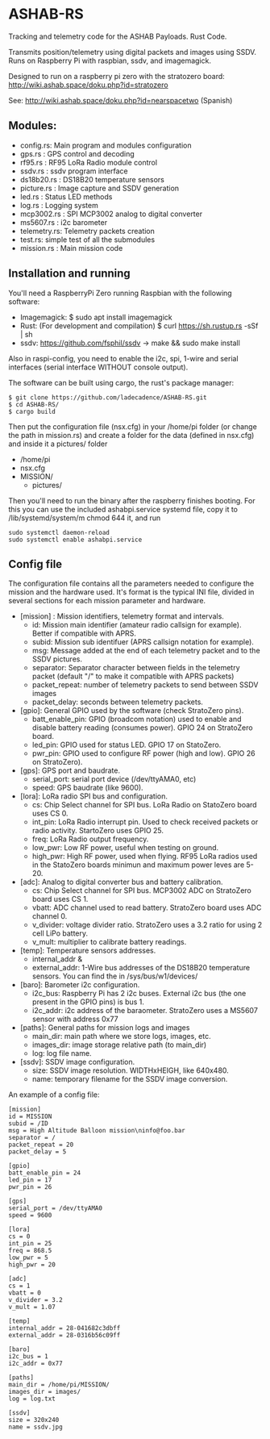 # ASHAB-RS

Tracking and telemetry code for the ASHAB Payloads. Rust Code.

Transmits position/telemetry using digital packets and images using SSDV.
Runs on Raspberry Pi with raspbian, ssdv, and imagemagick.

Designed to run on a raspberry pi zero with the stratozero board:
http://wiki.ashab.space/doku.php?id=stratozero

See: http://wiki.ashab.space/doku.php?id=nearspacetwo (Spanish)

## Modules:

* config.rs: Main program and modules configuration
* gps.rs : GPS control and decoding
* rf95.rs : RF95 LoRa Radio module control
* ssdv.rs : ssdv program interface
* ds18b20.rs : DS18B20 temperature sensors
* picture.rs : Image capture and SSDV generation
* led.rs : Status LED methods
* log.rs : Logging system
* mcp3002.rs : SPI MCP3002 analog to digital converter
* ms5607.rs : i2c barometer
* telemetry.rs: Telemetry packets creation
* test.rs: simple test of all the submodules
* mission.rs : Main mission code

## Installation and running

You'll need a RaspberryPi Zero running Raspbian with the following software:

* Imagemagick: $ sudo apt install imagemagick
* Rust: (For development and compilation) $ curl https://sh.rustup.rs -sSf | sh
* ssdv: https://github.com/fsphil/ssdv -> make && sudo make install

Also in raspi-config, you need to enable the i2c, spi, 1-wire and serial interfaces (serial interface WITHOUT console output).

The software can be built using cargo, the rust's package manager:

```
$ git clone https://github.com/ladecadence/ASHAB-RS.git
$ cd ASHAB-RS/
$ cargo build

```

Then put the configuration file (nsx.cfg) in your /home/pi folder 
(or change the path in mission.rs) and create a folder for the data (defined in nsx.cfg)
and inside it a pictures/ folder

* /home/pi
* nsx.cfg
* MISSION/
  * pictures/

Then you'll need to run the binary after the raspberry finishes booting.
For this you can use the included ashabpi.service systemd file, copy it to /lib/systemd/system/m chmod 644 it, and run

```
sudo systemctl daemon-reload
sudo systemctl enable ashabpi.service
```




## Config file

The configuration file contains all the parameters needed to configure the mission and the hardware used.
It's format is the typical INI file, divided in several sections for each mission parameter and hardware.

* [mission] : Mission identifiers, telemetry format and intervals.
  * id: Mission main identifier (amateur radio callsign for example). Better if compatible with APRS.
  * subid: Mission sub identifuer (APRS callsign notation for example).
  * msg: Message added at the end of each telemetry packet and to the SSDV pictures.
  * separator: Separator character between fields in the telemetry packet (default "/" to make it compatible with APRS packets)
  * packet_repeat: number of telemetry packets to send between SSDV images
  * packet_delay: seconds between telemetry packets.
* [gpio]: General GPIO used by the software (check StratoZero pins).
  * batt_enable_pin: GPIO (broadcom notation) used to enable and disable battery reading (consumes power). GPIO 24 on StratoZero board.
  * led_pin: GPIO used for status LED. GPIO 17 on StatoZero.
  * pwr_pin: GPIO used to configure RF power (high and low). GPIO 26 on StratoZero).
* [gps]: GPS port and baudrate.
  * serial_port: serial port device (/dev/ttyAMA0, etc)
  * speed: GPS baudrate (like 9600).
* [lora]: LoRa radio SPI bus and configuration.
  * cs: Chip Select channel for SPI bus. LoRa Radio on StatoZero board uses CS 0.
  * int_pin: LoRa Radio interrupt pin. Used to check received packets or radio activity. StartoZero uses GPIO 25.
  * freq: LoRa Radio output frequency.
  * low_pwr: Low RF power, useful when testing on ground.
  * high_pwr: High RF power, used when flying. RF95 LoRa radios used in the StatoZero boards minimun and maximum power leves are 5-20.
* [adc]: Analog to digital converter bus and battery calibration.
  * cs: Chip Select channel for SPI bus. MCP3002 ADC on StratoZero board uses CS 1.
  * vbatt: ADC channel used to read battery. StratoZero board uses ADC channel 0.
  * v_divider: voltage divider ratio. StratoZero uses a 3.2 ratio for using 2 cell LiPo battery.
  * v_mult: multiplier to calibrate battery readings.
* [temp]: Temperature sensors addresses.
  * internal_addr &
  * external_addr: 1-Wire bus addresses of the DS18B20 temperature sensors. You can find the in /sys/bus/w1/devices/
* [baro]: Barometer i2c configuration.
  * i2c_bus: Raspberry Pi has 2 i2c buses. External i2c bus (the one present in the GPIO pins) is bus 1.
  * i2c_addr: i2c address of the baraometer. StratoZero uses a MS5607 sensor with address 0x77
* [paths]: General paths for mission logs and images
  * main_dir: main path where we store logs, images, etc.
  * images_dir: image storage relative path (to main_dir)
  * log: log file name.
* [ssdv]: SSDV image configuration.
  * size: SSDV image resolution. WIDTHxHEIGH, like 640x480.
  * name: temporary filename for the SSDV image conversion.

An example of a config file:

```
[mission]
id = MISSION
subid = /ID
msg = High Altitude Balloon mission\ninfo@foo.bar
separator = /
packet_repeat = 20 
packet_delay = 5 

[gpio]
batt_enable_pin = 24
led_pin = 17
pwr_pin = 26

[gps]
serial_port = /dev/ttyAMA0
speed = 9600

[lora]
cs = 0
int_pin = 25
freq = 868.5
low_pwr = 5
high_pwr = 20

[adc]
cs = 1
vbatt = 0
v_divider = 3.2
v_mult = 1.07

[temp]
internal_addr = 28-041682c3dbff
external_addr = 28-0316b56c09ff 

[baro]
i2c_bus = 1
i2c_addr = 0x77

[paths]
main_dir = /home/pi/MISSION/
images_dir = images/
log = log.txt

[ssdv]
size = 320x240
name = ssdv.jpg

```

